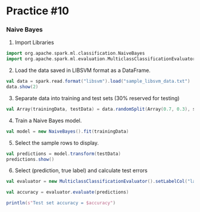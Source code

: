 # Practice #10
### Naive Bayes

1. Import Libraries
```scala
import org.apache.spark.ml.classification.NaiveBayes
import org.apache.spark.ml.evaluation.MulticlassClassificationEvaluator
```

2. Load the data saved in LIBSVM format as a DataFrame.
```scala
val data = spark.read.format("libsvm").load("sample_libsvm_data.txt")
data.show(2)
```

3. Separate data into training and test sets (30% reserved for testing)
```scala
val Array(trainingData, testData) = data.randomSplit(Array(0.7, 0.3), seed = 1234L)
```

4. Train a Naive Bayes model.
```scala
val model = new NaiveBayes().fit(trainingData)
```

5. Select the sample rows to display.
```scala
val predictions = model.transform(testData)
predictions.show()
```

6. Select (prediction, true label) and calculate test errors
```scala
val evaluator = new MulticlassClassificationEvaluator().setLabelCol("label").setPredictionCol("prediction").setMetricName("accuracy")

val accuracy = evaluator.evaluate(predictions)

println(s"Test set accuracy = $accuracy")
```
